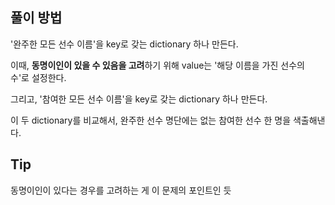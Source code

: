 ## 풀이 방법

'완주한 모든 선수 이름'을 key로 갖는 dictionary 하나 만든다.

이때, **동명이인이 있을 수 있음을 고려**하기 위해 value는 '해당 이름을 가진 선수의 수'로 설정한다.

그리고, '참여한 모든 선수 이름'을 key로 갖는 dictionary 하나 만든다.

이 두 dictionary를 비교해서, 완주한 선수 명단에는 없는 참여한 선수 한 명을 색출해낸다.

## Tip

동명이인이 있다는 경우를 고려하는 게 이 문제의 포인트인 듯
